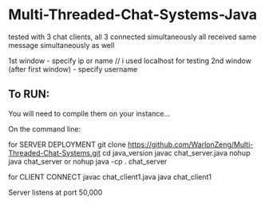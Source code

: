 # Multi-Threaded-Chat-Systems-Java

tested with 3 chat clients, all 3 connected simultaneously
all received same message simultaneously as well

1st window - specify ip or name // i used localhost for testing
2nd window (after first window) - specify username

## To RUN: 

You will need to compile them on your instance...

On the command line:

for SERVER DEPLOYMENT
git clone https://github.com/WarlonZeng/Multi-Threaded-Chat-Systems.git
cd java_version
javac chat_server.java
nohup java chat_server or nohup java -cp . chat_server

for CLIENT CONNECT
javac chat_client1.java
java chat_client1

Server listens at port 50,000